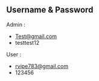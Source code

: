 
## Username & Password

Admin :
- Test@gmail.com
- testtest12

User :
- rvipe783@gmail.com
- 123456
